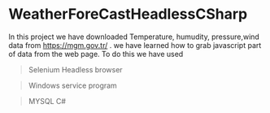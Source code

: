 # WeatherForeCastHeadlessCSharp

In this project we have downloaded Temperature, humudity, pressure,wind data from  https://mgm.gov.tr/ . we have learned how to grab javascript part of data from the web page. To do this we have used

> Selenium Headless browser

> Windows service program 

> MYSQL C#
